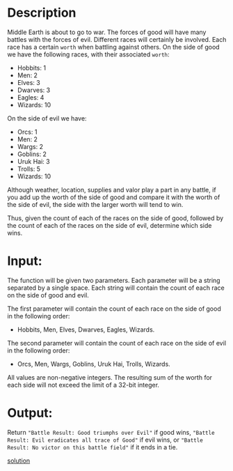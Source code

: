 # Description

Middle Earth is about to go to war. The forces of good will have many battles with the forces of evil. Different races will certainly be involved. Each race has a certain `worth` when battling against others. On the side of good we have the following races, with their associated `worth`:

*   Hobbits: 1
*   Men: 2
*   Elves: 3
*   Dwarves: 3
*   Eagles: 4
*   Wizards: 10

On the side of evil we have:

*   Orcs: 1
*   Men: 2
*   Wargs: 2
*   Goblins: 2
*   Uruk Hai: 3
*   Trolls: 5
*   Wizards: 10

Although weather, location, supplies and valor play a part in any battle, if you add up the worth of the side of good and compare it with the worth of the side of evil, the side with the larger worth will tend to win.

Thus, given the count of each of the races on the side of good, followed by the count of each of the races on the side of evil, determine which side wins.

# Input:

The function will be given two parameters. Each parameter will be a string separated by a single space. Each string will contain the count of each race on the side of good and evil.

The first parameter will contain the count of each race on the side of good in the following order:

*   Hobbits, Men, Elves, Dwarves, Eagles, Wizards.

The second parameter will contain the count of each race on the side of evil in the following order:

*   Orcs, Men, Wargs, Goblins, Uruk Hai, Trolls, Wizards.

All values are non-negative integers. The resulting sum of the worth for each side will not exceed the limit of a 32-bit integer.

# Output:

Return `"Battle Result: Good triumphs over Evil"` if good wins, `"Battle Result: Evil eradicates all trace of Good"` if evil wins, or `"Battle Result: No victor on this battle field"` if it ends in a tie.

[solution](../solution/Good\%20vs\%20Evil.js)